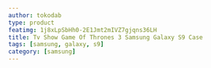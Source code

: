 ```yaml
---
author: tokodab
type: product
featimg: 1j8xLpSbHh0-2E1Jmt2mIVZ7gjqns36LH
title: Tv Show Game Of Thrones 3 Samsung Galaxy S9 Case
tags: [samsung, galaxy, s9]
category: [samsung]
---
```

